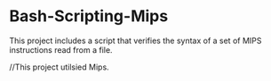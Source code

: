 # Bash-Scripting-Mips

This project includes a script that verifies the syntax of a set of MIPS instructions read from a file.

//This project utilsied Mips.

